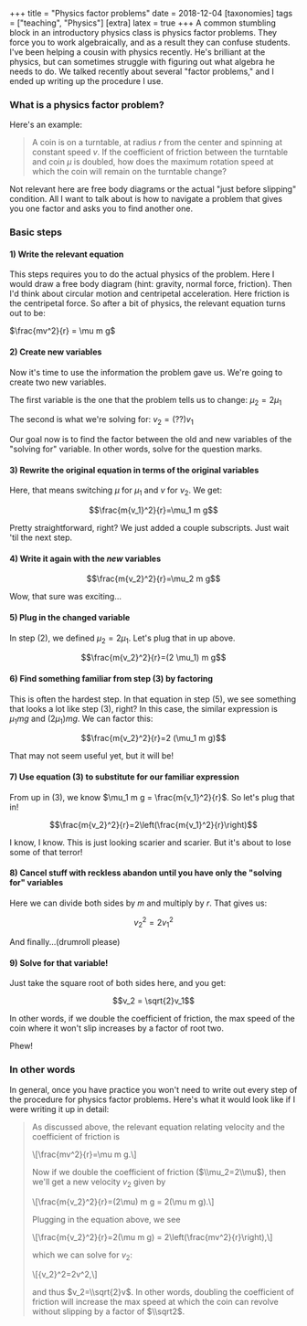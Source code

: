 +++
title = "Physics factor problems"
date = 2018-12-04
[taxonomies]
tags = ["teaching", "Physics"]
[extra]
latex = true
+++
A common stumbling block in an introductory physics class is physics factor
problems. They force you to work algebraically, and as a result they can
confuse students. I've been helping a cousin with physics recently. He's
brilliant at the physics, but can sometimes struggle with figuring out what
algebra he needs to do. We talked recently about several "factor problems,"
and I ended up writing up the procedure I use.

### What is a physics factor problem?

Here's an example:

> A coin is on a turntable, at radius $r$ from the center and spinning at
> constant speed $v$. If the coefficient of friction between the turntable
> and coin $\mu$ is doubled, how does the maximum rotation speed at which
> the coin will remain on the turntable change?

Not relevant here are free body diagrams or the actual "just before
slipping" condition. All I want to talk about is how to navigate a problem
that gives you one factor and asks you to find another one.

### Basic steps

#### 1) Write the relevant equation

This steps requires you to do the actual physics of the problem. Here I would draw a free body diagram (hint: gravity, normal force, friction). Then I'd think about circular motion and centripetal acceleration. Here friction is the centripetal force. So after a bit of physics, the relevant equation turns out to be:

$\frac{mv^2}{r} = \mu m g$

#### 2) Create new variables

Now it's time to use the information the problem gave us. We're going to
create two new variables.

The first variable is the one that the problem tells us to change: $\mu_2=2\mu_1$

The second is what we're solving for: $v_2=(??)v_1$

Our goal now is to find the factor between the old and new variables of the
"solving for" variable. In other words, solve for the question marks.

#### 3) Rewrite the original equation in terms of the original variables

Here, that means switching $\mu$ for $\mu_1$ and $v$ for $v_2$. We get:

$$\frac{m{v_1}^2}{r}=\mu_1 m g$$

Pretty straightforward, right? We just added a couple subscripts. Just wait
'til the next step.

#### 4) Write it again with the _new_ variables

$$\frac{m{v_2}^2}{r}=\mu_2 m g$$

Wow, that sure was exciting...

#### 5) Plug in the changed variable

In step (2), we defined $\mu_2=2\mu_1$. Let's plug that in up above.

$$\frac{m{v_2}^2}{r}=(2 \mu_1) m g$$

#### 6) Find something familiar from step (3) by factoring

This is often the hardest step. In that equation in step (5), we see
something that looks a lot like step (3), right? In this case, the similar
expression is $\mu_1 m g$ and $(2 \mu_1) m g$. We can factor
this:

$$\frac{m{v_2}^2}{r}=2 (\mu_1 m g)$$

That may not seem useful yet, but it will be!

#### 7) Use equation (3) to substitute for our familiar expression

From up in (3), we know $\mu_1  m g = \frac{m{v_1}^2}{r}$. So let's plug that in!

$$\frac{m{v_2}^2}{r}=2\left(\frac{m{v_1}^2}{r}\right)$$

I know, I know. This is just looking scarier and scarier. But it's about to lose some of that terror!

#### 8) Cancel stuff with reckless abandon until you have only the "solving for" variables

Here we can divide both sides by $m$ and multiply by $r$. That gives us:

$${v_2}^2=2{v_1}^2$$

And finally...(drumroll please)

#### 9) Solve for that variable!

Just take the square root of both sides here, and you get:

$$v_2 = \sqrt{2}v_1$$

In other words, if we double the coefficient of friction, the max speed of the coin where it won't slip increases by a factor of root two.

Phew!

### In other words

In general, once you have practice you won't need to write out every step of the procedure for physics factor problems. Here's what it would look like if I were writing it up in detail:

> As discussed above, the relevant equation relating velocity and the coefficient of friction is
>
> \\\[\\frac{mv^2}{r}=\\mu m g.\\]
>
> Now if we double the coefficient of friction ($\\mu_2=2\\mu$), then we'll get a new velocity $v_2$ given by
>
> \\\[\\frac{m{v_2}^2}{r}=(2\\mu) m g = 2(\\mu m g).\\]
>
> Plugging in the equation above, we see
>
> \\\[\\frac{m{v_2}^2}{r}=2(\\mu m g) = 2\\left(\\frac{mv^2}{r}\\right),\\]
>
> which we can solve for $v_2$:
>
> \\\[{v_2}^2=2v^2,\\]
>
> and thus $v_2=\\sqrt{2}v$. In other words, doubling the coefficient of friction will increase the max speed at which the coin can revolve without slipping by a factor of $\\sqrt2$.

